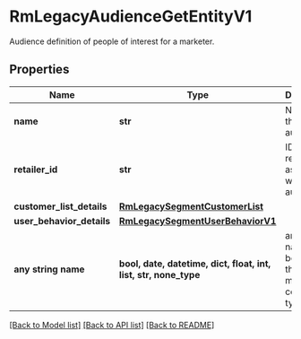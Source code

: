 # RmLegacyAudienceGetEntityV1

Audience definition of people of interest for a marketer.

## Properties
Name | Type | Description | Notes
------------ | ------------- | ------------- | -------------
**name** | **str** | Name of the audience | 
**retailer_id** | **str** | ID of the retailer associated with this audience | 
**customer_list_details** | [**RmLegacySegmentCustomerList**](RmLegacySegmentCustomerList.md) |  | [optional] 
**user_behavior_details** | [**RmLegacySegmentUserBehaviorV1**](RmLegacySegmentUserBehaviorV1.md) |  | [optional] 
**any string name** | **bool, date, datetime, dict, float, int, list, str, none_type** | any string name can be used but the value must be the correct type | [optional]

[[Back to Model list]](../README.md#documentation-for-models) [[Back to API list]](../README.md#documentation-for-api-endpoints) [[Back to README]](../README.md)



